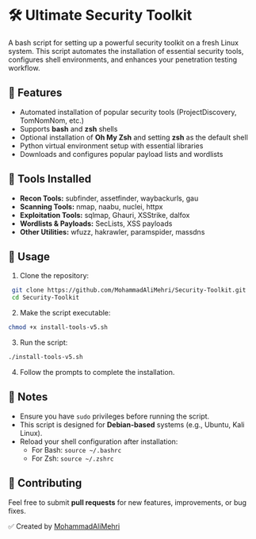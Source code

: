# 🛠️ Ultimate Security Toolkit

A bash script for setting up a powerful security toolkit on a fresh Linux system. This script automates the installation of essential security tools, configures shell environments, and enhances your penetration testing workflow.

## 📌 Features

- Automated installation of popular security tools (ProjectDiscovery, TomNomNom, etc.)
- Supports **bash** and **zsh** shells
- Optional installation of **Oh My Zsh** and setting **zsh** as the default shell
- Python virtual environment setup with essential libraries
- Downloads and configures popular payload lists and wordlists

## 📂 Tools Installed

- **Recon Tools:** subfinder, assetfinder, waybackurls, gau
- **Scanning Tools:** nmap, naabu, nuclei, httpx
- **Exploitation Tools:** sqlmap, Ghauri, XSStrike, dalfox
- **Wordlists & Payloads:** SecLists, XSS payloads
- **Other Utilities:** wfuzz, hakrawler, paramspider, massdns

## 🚀 Usage

1. Clone the repository:

```bash
 git clone https://github.com/MohammadAliMehri/Security-Toolkit.git
 cd Security-Toolkit
```

2. Make the script executable:

```bash
chmod +x install-tools-v5.sh
```

3. Run the script:

```bash
./install-tools-v5.sh
```

4. Follow the prompts to complete the installation.

## 📒 Notes

- Ensure you have `sudo` privileges before running the script.
- This script is designed for **Debian-based** systems (e.g., Ubuntu, Kali Linux).
- Reload your shell configuration after installation:
  - For Bash: `source ~/.bashrc`
  - For Zsh: `source ~/.zshrc`

## 📢 Contributing

Feel free to submit **pull requests** for new features, improvements, or bug fixes.


✅ Created by [MohammadAliMehri](https://github.com/MohammadAliMehri)

